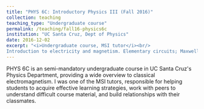 ```yaml
---
title: "PHYS 6C: Introductory Physics III (Fall 2016)"
collection: teaching
teaching_type: "Undergraduate course"
permalink: /teaching/fall16-physics6c
institution: "UC Santa Cruz, Dept of Physics"
date: 2016-12-02
excerpt: "<i>Undergraduate course, MSI tutor</i><br/>
Introduction to electricity and magnetism. Elementary circuits; Maxwell's equations; electromagnetic radiation; interference and polarization of light."
---
```


PHYS 6C is an semi-mandatory undergraduate course in UC Santa Cruz&apos;s Physics Department, providing a wide overview to classical electromagnetism. I was one of the MSI tutors, responsible for helping students to acquire effective learning strategies, work with peers to understand difficult course material, and build relationships with their classmates. 